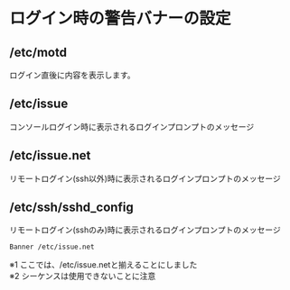 # ログイン時の警告バナーの設定
## /etc/motd
ログイン直後に内容を表示します。
## /etc/issue
コンソールログイン時に表示されるログインプロンプトのメッセージ
## /etc/issue.net
リモートログイン(ssh以外)時に表示されるログインプロンプトのメッセージ
## /etc/ssh/sshd_config
リモートログイン(sshのみ)時に表示されるログインプロンプトのメッセージ
```
Banner /etc/issue.net
```
※1 ここでは、/etc/issue.netと揃えることにしました  
※2 シーケンスは使用できないことに注意
